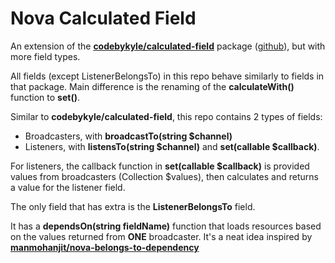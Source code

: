 # Nova Calculated Field
An extension of the [**codebykyle/calculated-field**](https://codebykyle.com/blog/laravel-nova-custom-calculated-field) package ([github](https://github.com/codebykyle/calculated-field)), but with more field types.

All fields (except ListenerBelongsTo) in this repo behave similarly to fields in that package. Main difference is the renaming of the **calculateWith()** function to **set()**.

Similar to **codebykyle/calculated-field**, this repo contains 2 types of fields:
* Broadcasters, with **broadcastTo(string $channel)**
* Listeners, with **listensTo(string $channel)** and **set(callable $callback)**.

For listeners, the callback function in **set(callable $callback)** is provided values from broadcasters (Collection $values), then calculates and returns a value for the listener field.

The only field that has extra is the **ListenerBelongsTo** field.

It has a **dependsOn(string fieldName)** function that loads resources based on the values returned from **ONE** broadcaster. It's a neat idea inspired by [
**manmohanjit/nova-belongs-to-dependency**](https://novapackages.com/packages/manmohanjit/nova-belongs-to-dependency)
